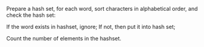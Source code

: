 Prepare a hash set, for each word, sort characters in alphabetical order, and check the hash set:

If the word exists in hashset, ignore;
If not, then put it into hash set;

Count the number of elements in the hashset.

